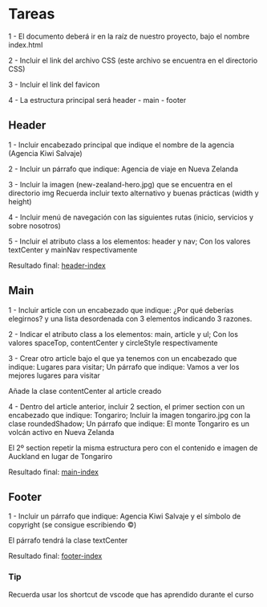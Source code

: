 # Tareas

1 - El documento deberá ir en la raíz de nuestro proyecto, bajo el nombre index.html

2 - Incluir el link del archivo CSS (este archivo se encuentra en el directorio CSS)

3 - Incluir el link del favicon

4 - La estructura principal será header - main - footer

## Header

1 - Incluir encabezado principal que indique el nombre de la agencia (Agencia Kiwi Salvaje)

2 - Incluir un párrafo que indique: Agencia de viaje en Nueva Zelanda

3 - Incluir la imagen (new-zealand-hero.jpg) que se encuentra en el directorio img
Recuerda incluir texto alternativo y buenas prácticas (width y height)

4 - Incluir menú de navegación con las siguientes rutas (inicio, servicios y sobre nosotros)

5 - Incluir el atributo class a los elementos: header y nav; Con los valores textCenter y mainNav respectivamente

Resultado final:
[header-index](./resultado/1-index-header.png)

## Main

1 - Incluir article con un encabezado que indique: ¿Por qué deberías elegirnos? y una lista desordenada con 3 elementos indicando 3 razones.

2 - Indicar el atributo class a los elementos: main, article y ul; Con los valores spaceTop, contentCenter y circleStyle respectivamente

3 - Crear otro article bajo el que ya tenemos con un encabezado que indique: Lugares para visitar; Un párrafo que indique: Vamos a ver los mejores lugares para visitar

Añade la clase contentCenter al article creado

4 - Dentro del article anterior, incluir 2 section, el primer section con un encabezado que indique: Tongariro; Incluir la imagen tongariro.jpg con la clase roundedShadow; Un párrafo que indique: El monte Tongariro es un volcán activo en Nueva Zelanda

El 2º section repetir la misma estructura pero con el contenido e imagen de Auckland en lugar de Tongariro

Resultado final:
[main-index](./resultado/2-index-main.png)

## Footer

1 - Incluir un párrafo que indique: Agencia Kiwi Salvaje y el símbolo de copyright (se consigue escribiendo &copy;)

El párrafo tendrá la clase textCenter

Resultado final:
[footer-index](./resultado/3-index-footer.png)

### Tip

Recuerda usar los shortcut de vscode que has aprendido durante el curso
